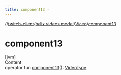 ```yaml
---
title: component13 -
---
```

//[twitch-client](../../index.md)/[helix.videos.model](../index.md)/[Video](index.md)/[component13](component13.md)



# component13  
[jvm]  
Content  
operator fun [component13](component13.md)(): [VideoType](../-video-type/index.md)  



